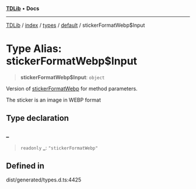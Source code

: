 [**TDLib**](../../../../../../README.md) • **Docs**

***

[TDLib](../../../../../../modules.md) / [index](../../../../../README.md) / [types](../../../README.md) / [default](../README.md) / stickerFormatWebp$Input

# Type Alias: stickerFormatWebp$Input

> **stickerFormatWebp$Input**: `object`

Version of [stickerFormatWebp](stickerFormatWebp.md) for method parameters.

The sticker is an image in WEBP format

## Type declaration

### \_

> `readonly` **\_**: `"stickerFormatWebp"`

## Defined in

dist/generated/types.d.ts:4425
